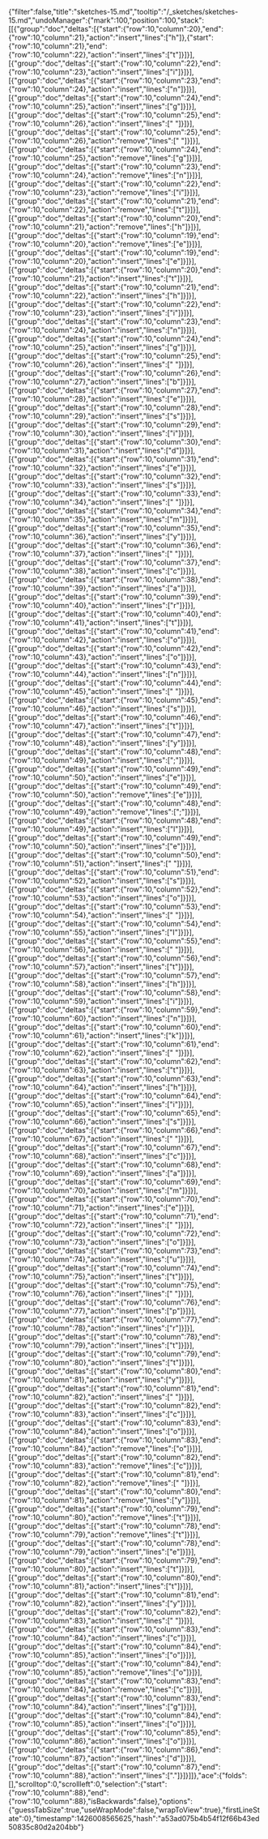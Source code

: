 {"filter":false,"title":"sketches-15.md","tooltip":"/_sketches/sketches-15.md","undoManager":{"mark":100,"position":100,"stack":[[{"group":"doc","deltas":[{"start":{"row":10,"column":20},"end":{"row":10,"column":21},"action":"insert","lines":["h"]},{"start":{"row":10,"column":21},"end":{"row":10,"column":22},"action":"insert","lines":["t"]}]}],[{"group":"doc","deltas":[{"start":{"row":10,"column":22},"end":{"row":10,"column":23},"action":"insert","lines":["i"]}]}],[{"group":"doc","deltas":[{"start":{"row":10,"column":23},"end":{"row":10,"column":24},"action":"insert","lines":["n"]}]}],[{"group":"doc","deltas":[{"start":{"row":10,"column":24},"end":{"row":10,"column":25},"action":"insert","lines":["g"]}]}],[{"group":"doc","deltas":[{"start":{"row":10,"column":25},"end":{"row":10,"column":26},"action":"insert","lines":[" "]}]}],[{"group":"doc","deltas":[{"start":{"row":10,"column":25},"end":{"row":10,"column":26},"action":"remove","lines":[" "]}]}],[{"group":"doc","deltas":[{"start":{"row":10,"column":24},"end":{"row":10,"column":25},"action":"remove","lines":["g"]}]}],[{"group":"doc","deltas":[{"start":{"row":10,"column":23},"end":{"row":10,"column":24},"action":"remove","lines":["n"]}]}],[{"group":"doc","deltas":[{"start":{"row":10,"column":22},"end":{"row":10,"column":23},"action":"remove","lines":["i"]}]}],[{"group":"doc","deltas":[{"start":{"row":10,"column":21},"end":{"row":10,"column":22},"action":"remove","lines":["t"]}]}],[{"group":"doc","deltas":[{"start":{"row":10,"column":20},"end":{"row":10,"column":21},"action":"remove","lines":["h"]}]}],[{"group":"doc","deltas":[{"start":{"row":10,"column":19},"end":{"row":10,"column":20},"action":"remove","lines":["e"]}]}],[{"group":"doc","deltas":[{"start":{"row":10,"column":19},"end":{"row":10,"column":20},"action":"insert","lines":["e"]}]}],[{"group":"doc","deltas":[{"start":{"row":10,"column":20},"end":{"row":10,"column":21},"action":"insert","lines":["t"]}]}],[{"group":"doc","deltas":[{"start":{"row":10,"column":21},"end":{"row":10,"column":22},"action":"insert","lines":["h"]}]}],[{"group":"doc","deltas":[{"start":{"row":10,"column":22},"end":{"row":10,"column":23},"action":"insert","lines":["i"]}]}],[{"group":"doc","deltas":[{"start":{"row":10,"column":23},"end":{"row":10,"column":24},"action":"insert","lines":["n"]}]}],[{"group":"doc","deltas":[{"start":{"row":10,"column":24},"end":{"row":10,"column":25},"action":"insert","lines":["g"]}]}],[{"group":"doc","deltas":[{"start":{"row":10,"column":25},"end":{"row":10,"column":26},"action":"insert","lines":[" "]}]}],[{"group":"doc","deltas":[{"start":{"row":10,"column":26},"end":{"row":10,"column":27},"action":"insert","lines":["b"]}]}],[{"group":"doc","deltas":[{"start":{"row":10,"column":27},"end":{"row":10,"column":28},"action":"insert","lines":["e"]}]}],[{"group":"doc","deltas":[{"start":{"row":10,"column":28},"end":{"row":10,"column":29},"action":"insert","lines":["s"]}]}],[{"group":"doc","deltas":[{"start":{"row":10,"column":29},"end":{"row":10,"column":30},"action":"insert","lines":["i"]}]}],[{"group":"doc","deltas":[{"start":{"row":10,"column":30},"end":{"row":10,"column":31},"action":"insert","lines":["d"]}]}],[{"group":"doc","deltas":[{"start":{"row":10,"column":31},"end":{"row":10,"column":32},"action":"insert","lines":["e"]}]}],[{"group":"doc","deltas":[{"start":{"row":10,"column":32},"end":{"row":10,"column":33},"action":"insert","lines":["s"]}]}],[{"group":"doc","deltas":[{"start":{"row":10,"column":33},"end":{"row":10,"column":34},"action":"insert","lines":[" "]}]}],[{"group":"doc","deltas":[{"start":{"row":10,"column":34},"end":{"row":10,"column":35},"action":"insert","lines":["m"]}]}],[{"group":"doc","deltas":[{"start":{"row":10,"column":35},"end":{"row":10,"column":36},"action":"insert","lines":["y"]}]}],[{"group":"doc","deltas":[{"start":{"row":10,"column":36},"end":{"row":10,"column":37},"action":"insert","lines":[" "]}]}],[{"group":"doc","deltas":[{"start":{"row":10,"column":37},"end":{"row":10,"column":38},"action":"insert","lines":["c"]}]}],[{"group":"doc","deltas":[{"start":{"row":10,"column":38},"end":{"row":10,"column":39},"action":"insert","lines":["a"]}]}],[{"group":"doc","deltas":[{"start":{"row":10,"column":39},"end":{"row":10,"column":40},"action":"insert","lines":["r"]}]}],[{"group":"doc","deltas":[{"start":{"row":10,"column":40},"end":{"row":10,"column":41},"action":"insert","lines":["t"]}]}],[{"group":"doc","deltas":[{"start":{"row":10,"column":41},"end":{"row":10,"column":42},"action":"insert","lines":["o"]}]}],[{"group":"doc","deltas":[{"start":{"row":10,"column":42},"end":{"row":10,"column":43},"action":"insert","lines":["o"]}]}],[{"group":"doc","deltas":[{"start":{"row":10,"column":43},"end":{"row":10,"column":44},"action":"insert","lines":["n"]}]}],[{"group":"doc","deltas":[{"start":{"row":10,"column":44},"end":{"row":10,"column":45},"action":"insert","lines":[" "]}]}],[{"group":"doc","deltas":[{"start":{"row":10,"column":45},"end":{"row":10,"column":46},"action":"insert","lines":["s"]}]}],[{"group":"doc","deltas":[{"start":{"row":10,"column":46},"end":{"row":10,"column":47},"action":"insert","lines":["t"]}]}],[{"group":"doc","deltas":[{"start":{"row":10,"column":47},"end":{"row":10,"column":48},"action":"insert","lines":["y"]}]}],[{"group":"doc","deltas":[{"start":{"row":10,"column":48},"end":{"row":10,"column":49},"action":"insert","lines":[";"]}]}],[{"group":"doc","deltas":[{"start":{"row":10,"column":49},"end":{"row":10,"column":50},"action":"insert","lines":["e"]}]}],[{"group":"doc","deltas":[{"start":{"row":10,"column":49},"end":{"row":10,"column":50},"action":"remove","lines":["e"]}]}],[{"group":"doc","deltas":[{"start":{"row":10,"column":48},"end":{"row":10,"column":49},"action":"remove","lines":[";"]}]}],[{"group":"doc","deltas":[{"start":{"row":10,"column":48},"end":{"row":10,"column":49},"action":"insert","lines":["l"]}]}],[{"group":"doc","deltas":[{"start":{"row":10,"column":49},"end":{"row":10,"column":50},"action":"insert","lines":["e"]}]}],[{"group":"doc","deltas":[{"start":{"row":10,"column":50},"end":{"row":10,"column":51},"action":"insert","lines":[" "]}]}],[{"group":"doc","deltas":[{"start":{"row":10,"column":51},"end":{"row":10,"column":52},"action":"insert","lines":["s"]}]}],[{"group":"doc","deltas":[{"start":{"row":10,"column":52},"end":{"row":10,"column":53},"action":"insert","lines":["o"]}]}],[{"group":"doc","deltas":[{"start":{"row":10,"column":53},"end":{"row":10,"column":54},"action":"insert","lines":[" "]}]}],[{"group":"doc","deltas":[{"start":{"row":10,"column":54},"end":{"row":10,"column":55},"action":"insert","lines":["I"]}]}],[{"group":"doc","deltas":[{"start":{"row":10,"column":55},"end":{"row":10,"column":56},"action":"insert","lines":[" "]}]}],[{"group":"doc","deltas":[{"start":{"row":10,"column":56},"end":{"row":10,"column":57},"action":"insert","lines":["t"]}]}],[{"group":"doc","deltas":[{"start":{"row":10,"column":57},"end":{"row":10,"column":58},"action":"insert","lines":["h"]}]}],[{"group":"doc","deltas":[{"start":{"row":10,"column":58},"end":{"row":10,"column":59},"action":"insert","lines":["i"]}]}],[{"group":"doc","deltas":[{"start":{"row":10,"column":59},"end":{"row":10,"column":60},"action":"insert","lines":["n"]}]}],[{"group":"doc","deltas":[{"start":{"row":10,"column":60},"end":{"row":10,"column":61},"action":"insert","lines":["k"]}]}],[{"group":"doc","deltas":[{"start":{"row":10,"column":61},"end":{"row":10,"column":62},"action":"insert","lines":[" "]}]}],[{"group":"doc","deltas":[{"start":{"row":10,"column":62},"end":{"row":10,"column":63},"action":"insert","lines":["t"]}]}],[{"group":"doc","deltas":[{"start":{"row":10,"column":63},"end":{"row":10,"column":64},"action":"insert","lines":["h"]}]}],[{"group":"doc","deltas":[{"start":{"row":10,"column":64},"end":{"row":10,"column":65},"action":"insert","lines":["i"]}]}],[{"group":"doc","deltas":[{"start":{"row":10,"column":65},"end":{"row":10,"column":66},"action":"insert","lines":["s"]}]}],[{"group":"doc","deltas":[{"start":{"row":10,"column":66},"end":{"row":10,"column":67},"action":"insert","lines":[" "]}]}],[{"group":"doc","deltas":[{"start":{"row":10,"column":67},"end":{"row":10,"column":68},"action":"insert","lines":["c"]}]}],[{"group":"doc","deltas":[{"start":{"row":10,"column":68},"end":{"row":10,"column":69},"action":"insert","lines":["a"]}]}],[{"group":"doc","deltas":[{"start":{"row":10,"column":69},"end":{"row":10,"column":70},"action":"insert","lines":["m"]}]}],[{"group":"doc","deltas":[{"start":{"row":10,"column":70},"end":{"row":10,"column":71},"action":"insert","lines":["e"]}]}],[{"group":"doc","deltas":[{"start":{"row":10,"column":71},"end":{"row":10,"column":72},"action":"insert","lines":[" "]}]}],[{"group":"doc","deltas":[{"start":{"row":10,"column":72},"end":{"row":10,"column":73},"action":"insert","lines":["o"]}]}],[{"group":"doc","deltas":[{"start":{"row":10,"column":73},"end":{"row":10,"column":74},"action":"insert","lines":["u"]}]}],[{"group":"doc","deltas":[{"start":{"row":10,"column":74},"end":{"row":10,"column":75},"action":"insert","lines":["t"]}]}],[{"group":"doc","deltas":[{"start":{"row":10,"column":75},"end":{"row":10,"column":76},"action":"insert","lines":[" "]}]}],[{"group":"doc","deltas":[{"start":{"row":10,"column":76},"end":{"row":10,"column":77},"action":"insert","lines":["p"]}]}],[{"group":"doc","deltas":[{"start":{"row":10,"column":77},"end":{"row":10,"column":78},"action":"insert","lines":["r"]}]}],[{"group":"doc","deltas":[{"start":{"row":10,"column":78},"end":{"row":10,"column":79},"action":"insert","lines":["t"]}]}],[{"group":"doc","deltas":[{"start":{"row":10,"column":79},"end":{"row":10,"column":80},"action":"insert","lines":["t"]}]}],[{"group":"doc","deltas":[{"start":{"row":10,"column":80},"end":{"row":10,"column":81},"action":"insert","lines":["y"]}]}],[{"group":"doc","deltas":[{"start":{"row":10,"column":81},"end":{"row":10,"column":82},"action":"insert","lines":[" "]}]}],[{"group":"doc","deltas":[{"start":{"row":10,"column":82},"end":{"row":10,"column":83},"action":"insert","lines":["c"]}]}],[{"group":"doc","deltas":[{"start":{"row":10,"column":83},"end":{"row":10,"column":84},"action":"insert","lines":["o"]}]}],[{"group":"doc","deltas":[{"start":{"row":10,"column":83},"end":{"row":10,"column":84},"action":"remove","lines":["o"]}]}],[{"group":"doc","deltas":[{"start":{"row":10,"column":82},"end":{"row":10,"column":83},"action":"remove","lines":["c"]}]}],[{"group":"doc","deltas":[{"start":{"row":10,"column":81},"end":{"row":10,"column":82},"action":"remove","lines":[" "]}]}],[{"group":"doc","deltas":[{"start":{"row":10,"column":80},"end":{"row":10,"column":81},"action":"remove","lines":["y"]}]}],[{"group":"doc","deltas":[{"start":{"row":10,"column":79},"end":{"row":10,"column":80},"action":"remove","lines":["t"]}]}],[{"group":"doc","deltas":[{"start":{"row":10,"column":78},"end":{"row":10,"column":79},"action":"remove","lines":["t"]}]}],[{"group":"doc","deltas":[{"start":{"row":10,"column":78},"end":{"row":10,"column":79},"action":"insert","lines":["e"]}]}],[{"group":"doc","deltas":[{"start":{"row":10,"column":79},"end":{"row":10,"column":80},"action":"insert","lines":["t"]}]}],[{"group":"doc","deltas":[{"start":{"row":10,"column":80},"end":{"row":10,"column":81},"action":"insert","lines":["t"]}]}],[{"group":"doc","deltas":[{"start":{"row":10,"column":81},"end":{"row":10,"column":82},"action":"insert","lines":["y"]}]}],[{"group":"doc","deltas":[{"start":{"row":10,"column":82},"end":{"row":10,"column":83},"action":"insert","lines":[" "]}]}],[{"group":"doc","deltas":[{"start":{"row":10,"column":83},"end":{"row":10,"column":84},"action":"insert","lines":["c"]}]}],[{"group":"doc","deltas":[{"start":{"row":10,"column":84},"end":{"row":10,"column":85},"action":"insert","lines":["o"]}]}],[{"group":"doc","deltas":[{"start":{"row":10,"column":84},"end":{"row":10,"column":85},"action":"remove","lines":["o"]}]}],[{"group":"doc","deltas":[{"start":{"row":10,"column":83},"end":{"row":10,"column":84},"action":"remove","lines":["c"]}]}],[{"group":"doc","deltas":[{"start":{"row":10,"column":83},"end":{"row":10,"column":84},"action":"insert","lines":["g"]}]}],[{"group":"doc","deltas":[{"start":{"row":10,"column":84},"end":{"row":10,"column":85},"action":"insert","lines":["o"]}]}],[{"group":"doc","deltas":[{"start":{"row":10,"column":85},"end":{"row":10,"column":86},"action":"insert","lines":["o"]}]}],[{"group":"doc","deltas":[{"start":{"row":10,"column":86},"end":{"row":10,"column":87},"action":"insert","lines":["d"]}]}],[{"group":"doc","deltas":[{"start":{"row":10,"column":87},"end":{"row":10,"column":88},"action":"insert","lines":["."]}]}]]},"ace":{"folds":[],"scrolltop":0,"scrollleft":0,"selection":{"start":{"row":10,"column":88},"end":{"row":10,"column":88},"isBackwards":false},"options":{"guessTabSize":true,"useWrapMode":false,"wrapToView":true},"firstLineState":0},"timestamp":1426008565625,"hash":"a53ad075b4b54f12f66b43ed50835c80d2a204bb"}